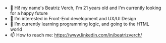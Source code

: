 - 👋 Hi! my name's Beatriz Verch, I'm 21 years old and I'm currently looking for a happy future
- 👀 I’m interested in Front-End development and UX/UI Design
- 🌱 I’m currently learning programming logic, and going to the HTML world
- 📫 How to reach me: https://www.linkedin.com/in/beatrizverch/

<!---
Beaverch/Beaverch is a ✨ special ✨ repository because its `README.md` (this file) appears on your GitHub profile.
You can click the Preview link to take a look at your changes.
--->
